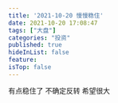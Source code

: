 ```yaml
---
title: '2021-10-20 慢慢稳住'
date: 2021-10-20 17:08:47
tags: ["大盘"]
categories: "投资"
published: true
hideInList: false
feature: 
isTop: false
---
```

有点稳住了
不确定反转
希望很大
<!-- more -->
